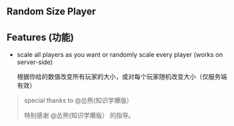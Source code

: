 ## Random Size Player

## Features (功能)

- scale all players as you want or randomly scale every player (works on server-side)

  根据你给的数值改变所有玩家的大小，或对每个玩家随机改变大小（仅服务端有效）

> special thanks to @怂熊(知识学爆版）
>
> 特别感谢  @怂熊(知识学爆版） 的指导。





